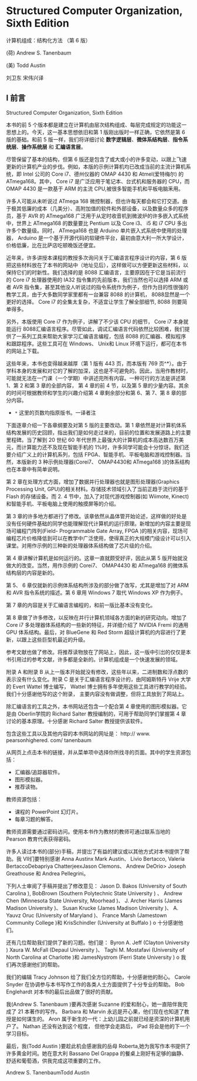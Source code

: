 # Structured Computer Organization, Sixth Edition

计算机组成：结构化方法 （第 6 版）


(荷) Andrew S. Tanenbaum

(美) Todd Austin 

刘卫东 宋伟兴译



## I 前言

 Structured Computer Organization, Sixth Edition

本书的前 5 个版本都是建立在计算机由层次结构组成、每层完成规定的功能这一思想上的。今天，这一基本思想依旧和第 1 版刚出版时一样正确，它依然是第 6 版的基础。和前 5 版一样，我们将详细讨论 **数字逻辑层**、**微体系结构层**、**指令系统层**、**操作系统层** 和 **汇编语言层**。

尽管保留了基本的结构，但第 6 版还是包含了或大或小的许多变动，以跟上飞速更新的计算机产业的步伐。例如，本版的示例计算机均已改成当前的主流计算机系统，即 Intel 公司的 Core i7、德州仪器的 OMAP 4430 和 Atmel(爱特梅尔) 的 ATmega168。其中， Core i7 是广泛应用于笔记本、台式机和服务器的 CPU，而 OMAP 4430 是一款基于 ARM 的主流 CPU,被很多智能手机和平板电脑釆用。

许多人可能从未听说过 ATmega 168 微控制器，但也许每天都会和它打交道。由于极其低廉的成本（几美分）、高附加值的软件和外部设备，以及数量众多的程序员，基于 AVR 的 ATmega168 广泛用于从定时收音机到微波炉的许多嵌入式系统中，世界上 ATmega168 的数量要比 Pentium 以及 Core i3、 i5 和 i7 CPU 多出许多个数量级。同时， ATmega168 也是 Arduino 单片嵌入式系统中使用的处理器， Arduino 是一个基于开源代码的软硬件平台，最初由意大利一所大学设计，价格低廉，比在比萨店吃顿晚饭还便宜。

近年来，许多讲授本课程的教授多次询问关于汇编语言程序设计的内容，第 6 版把这些材料放在了本书的网站中（地址见后），这样做可以方便更新这些材料，以保持它们的时新性。我们选择的是 8088 汇编语言，主要原因在于它是当前流行的 Core i7 处理器使用的 IA32 指令集的先前版本，我们当然也可以选择 ARM 或者 AVR 指令集，甚至其他没人听说过的指令系统作为例子，但作为目的性很强的教学工具，由于大多数同学家里都有一台兼容 8088 的计算机， 8088显然是一个更好的选择。 Core i7 的全集太复杂，不适宜让学生了解全部细节, 8088 则要简单得多。

另外，本版使用 Core i7 作为例子，讲解了不少该 CPU 的细节， Core i7 本身就能运行 8088汇编语言程序。尽管如此，调试汇编语言代码依然比较困难，我们提供了一系列工具来帮助大家学习汇编语言编程，包括 8088 的汇编器、模拟程序和跟踪程序。这些工具可在 Windows、 Unix和 Linux 环境下运行，都可在本书的网站上下载。

这些年来，本书也变得越来越厚（第 1 版有 443 页，而本版有 769 页^*）。由于学科本身的发展和对它的了解的加深，这也是不可避免的。因此，当用作教材时，可能就无法在一门课（一个学期）中讲述完所有内容。一种可行的方法是讲述第 1、第 2 和第 3 章的全部内容， 第 4 章的前 4 节，以及第 5 章的少量内容。其余的时间可根据教师和学生的兴趣介绍第 4 章剩余部分和第 6、第 7、第 8 章的部分内容。

* `*` 这里的页数均指原版书。一译者注

下面逐章介绍一下各章纲要及对第 5 版的主要改动。第 1 章依然是对计算机体系结构发展的历史回顾，指出我们是如何走过来的，目前的位置和发展道路上的主要里程碑。当了解到 20 世纪 60 年代世界上最强大的计算机的成本高达数百万美元，而计算能力还不及现在智能手机的 1%时，许多同学可能会十分惊讶。我们还要介绍广义上的计算机系列，包括 FPGA、智能手机、平板电脑和游戏控制器。当然，本版新的 3 种示例处理器(Corei7、 OMAP4430和 ATmega168 )的体系结构也在本章中有简单说明。

第 2 章在处理方式方面，增加了数据并行处理器也就是图形处理器(Graphics Processing Unit, GPU)的相关材料。存储技术领域引入了当前正趋于流行的基于 Flash 的存储设备。而 2. 4 节中，加入了对现代游戏控制器(如 Wiimote, Kinect)和智能手机、平板电脑上使用的触摸屏等的介绍。

第 3 章的许多地方都进行了修改。该章依然从晶体管开始论述，这样做的好处是没有任何硬件基础的同学也能理解现代计算机的运行原理。新增加的内容主要是现场可编程门阵列(Field- Programmable Gate Array, FPGA )的相关内容，现场可编程芯片价格降低到可以在教学中广泛使用，使得真正的大规模门级设计可以引入课堂。对用作示例的三种新的处理器体系结构做了芯片级的介绍。

第 4 章讲解计算机是如何运行的。这章一直就颇受好评，因此从第 5 版开始就没做大的改变。当然，用作示例的 Corei7、 OMAP4430 和 ATmega168 的微体系结构层的内容是新的。

第 5、 6 章仅就新的示例体系结构所涉及的部分做了改写，尤其是增加了对 ARM 和 AVR 指令系统的描述。第 6 章用 Windows 7 取代 Windows XP 作为例子。

第 7 章的内容是关于汇编语言编程的，和前一版比基本没有变化。

第 8 章做了许多修改，以反映在并行计算机领域各方面的新的研究动向。增加了 Core i7 多处理器体系结构的一些新的特征，并详细介绍了 NVIDIA Fremi 的通用 GPU 体系结构。最后，对 BlueGene 和 Red Storm 超级计算机的内容进行了更新，以跟上这些巨型机最近的升级。

参考文献也做了修改。将推荐读物放在了网站上，因此，这一版中引岀的仅仅是本书引用过的参考文献，许多都是全新的。计算机组成是一个快速发展的领域。

附录 A 和附录 B 从上一版本开始就没有修改，这些年以来，二进制数和浮点数的表示没有什么变化。附录 C 是关于汇编语言程序设计的，由阿姆斯特丹 Vrije 大学的 Evert Wattel 博士编写， Wattel 博士拥有多年使用这些工具进行教学的经验。我们十分感谢他写的这个附录， 主要内容没有做调整，但将工具放到了网站上。

除汇编语言的工具之外，本书网站还包含一个配合第 4 章使用的图形模拟器。它是由 Oberlin学院的 Richard Salter 教授编制的，可用于帮助同学们掌握第 4 章讨论的基本原理。十分感谢 Richard Salter 教授提供该软件。

包含这些工具以及其他内容的本书网站的网址是： http:// www. pearsonhighered. com/ tanenbaum

从网页上点击本书的链接，并从菜单项中选择你所找寻的页面。其中的学生资源包括：

- 汇编器/追踪器软件。
- 图形模拟器。
- 推荐读物。

教师资源包括：

- 课程的 PowerPoint 幻灯片。
- 每章习题的解答。

教师资源需要通过密码访问。使用本书作为教材的教师可通过联系当地的 Pearson 教育代表获得密码。

许多人读过本书的(部分)手稿，并提岀了有益的建议或以其他方式对本书提供了帮助。我 VII们要特别感谢 Anna Austinx Mark Austin、 Livio Bertacco, Valeria BertaccoDebapriya ChatterjeexJason Clemons、 Andrew DeOrio> Joseph Greathouse 和 Andrea Pellegrini。

下列人士审阅了手稿并提出了修改意见： Jason D. Bakos (University of South Carolina ), BobBrown (Southern Polytechnic State University ) 、 Andrew Chen (Minnesota State University, Moorhead )、 J. Archer Harris (James Madison University )、 Susan Krucke (James Madison University )、 A. Yauvz Oruc (University of Maryland )、 France Marsh (Jamestown Community College )和 KrisSchindler (University at Buffalo ) o 十分感谢他们。

还有几位帮助我们提供了新的习题。他们是： Byron A. Jeff (Clayton University ) Xaura W. McFall (Depaul University )、 Taghi M. Mostafavi (University of North Carolina at Charlotte )和 JamesNystrom (Ferri State University ) o 我们再次感谢他们的帮助。

我们的编辑 Tracy Johnson 给了我们全方位的帮助，十分感谢他的耐心。 Carole Snyder 在协调参与本书写作工作的各类人士方面提供了十分专业的帮助。 Bob Englehardt 对本书的最后出品做了很好的贡献。

我(Andrew S. Tanenbaum )要再次感谢 Suzanne 的爱和耐心，她一直陪伴我完成了 21 本著作的写作。 Barbara 和 Marvin 永远是开心果，他们现在也知道了教授是如何谋生的。 Aron 属于新生的一代：上幼儿园之前就已经是资深的计算机用户了。 Nathan 还没有达到这个程度， 但他学会走路后， iPad 将会是他的下一个学习目标。

最后，我(Todd Austin )要趁此机会感谢我的岳母 Roberta,她为我写作本书提供了许多黄金时间。她在意大利 Bassano Del Grappa 的餐桌上刚好有足够的幽静、舒适和葡萄酒，供我完成这项重要的工作。

 Andrew S. TanenbaumTodd Austin